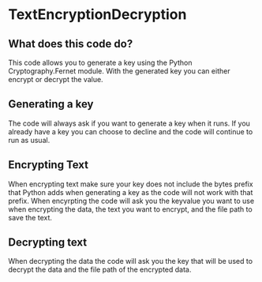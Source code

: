 # TextEncryptionDecryption

## What does this code do?
This code allows you to generate a key using the Python Cryptography.Fernet module.
With the generated key you can either encrypt or decrypt the value. 

## Generating a key
The code will always ask if you want to generate a key when it runs. If you already
have a key you can choose to decline and the code will continue to run as usual.

## Encrypting Text
When encrypting text make sure your key does not include the bytes prefix that 
Python adds when generating a key as the code will not work with that prefix. 
When encyrpting the code will ask you the keyvalue you want to use when encrypting
the data, the text you want to encrypt, and the file path to save the text. 

## Decrypting text
When decrypting the data the code will ask you the key that will be used to decrypt
the data and the file path of the encrypted data.